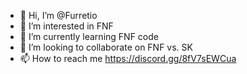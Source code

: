 - 👋 Hi, I’m @Furretio
- 👀 I’m interested in FNF
- 🌱 I’m currently learning FNF code
- 💞️ I’m looking to collaborate on FNF vs. SK
- 📫 How to reach me https://discord.gg/8fV7sEWCua

<!---
Furretio/Furretio is a ✨ special ✨ repository because its `README.md` (this file) appears on your GitHub profile.
You can click the Preview link to take a look at your changes.
--->
